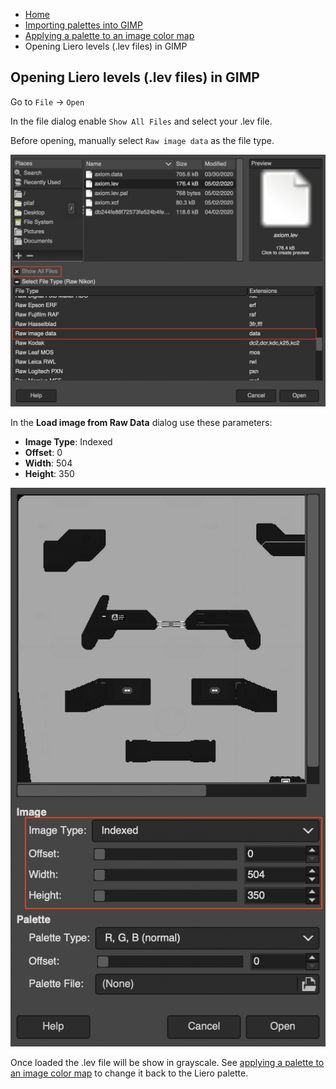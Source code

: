 * [Home](/README.md)
* [Importing palettes into GIMP](/doc/import_palettes.md)
* [Applying a palette to an image color map](/doc/set_color_map.md)
* Opening Liero levels (.lev files) in GIMP

## Opening Liero levels (.lev files) in GIMP

Go to `File` → `Open`

In the file dialog enable `Show All Files` and select your .lev file.

Before opening, manually select `Raw image data` as the file type.

![Indexed mode](/screenshots/file-open-dialog.png)

In the **Load image from Raw Data** dialog use these parameters:

* **Image Type**: Indexed
* **Offset**: 0
* **Width**: 504
* **Height**: 350

![Indexed mode](/screenshots/load-raw-image-dialog.png)

Once loaded the .lev file will be show in grayscale. See [applying a palette to
an image color map](/doc/set_color_map.md) to change it back to the Liero palette.
